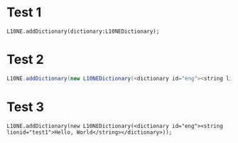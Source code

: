 # Test 1

```as3
L10NE.addDictionary(dictionary:L10NEDictionary);
```
# Test 2

```actionscript 3
L10NE.addDictionary(new L10NEDictionary(<dictionary id="eng"><string lionid="test1">Hello, World</string></dictionary>));
```

# Test 3

```actionscript3
L10NE.addDictionary(new L10NEDictionary(<dictionary id="eng"><string lionid="test1">Hello, World</string></dictionary>));
```
